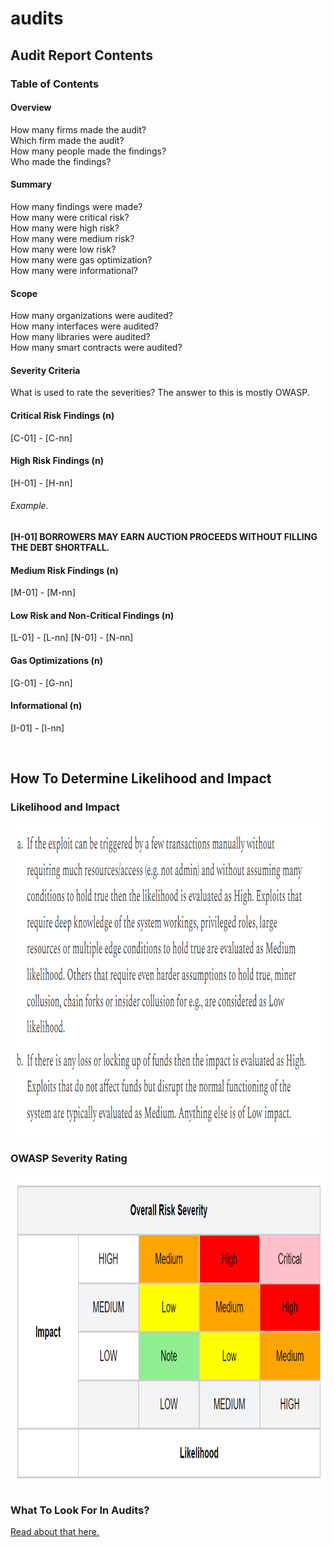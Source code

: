 # audits
## Audit Report Contents

### Table of Contents
#### Overview
How many firms made the audit?<br/>
Which firm made the audit?<br/>
How many people made the findings?<br/>
Who made the findings?<br/>

#### Summary
How many findings were made?<br/>
How many were critical risk?<br/>
How many were high risk?<br/>
How many were medium risk?<br/>
How many were low risk?<br/>
How many were gas optimization?<br/>
How many were informational?<br/>

#### Scope
How many organizations were audited?<br/>
How many interfaces were audited?<br/>
How many libraries were audited?<br/>
How many smart contracts were audited?<br/>

#### Severity Criteria
What is used to rate the severities? The answer to this is mostly OWASP.<br/>

#### Critical Risk Findings (n)
[C-01] - [C-nn]<br/>

#### High Risk Findings (n)
[H-01] - [H-nn]<br/>
###### Example.
**[H-01] BORROWERS MAY EARN AUCTION PROCEEDS WITHOUT FILLING THE DEBT SHORTFALL.**

#### Medium Risk Findings (n)
[M-01] - [M-nn]<br/>

#### Low Risk and Non-Critical Findings (n)
[L-01] - [L-nn]
[N-01] - [N-nn]

#### Gas Optimizations (n)
[G-01] - [G-nn]

#### Informational (n)
[I-01] - [I-nn]

<br/>

## How To Determine Likelihood and Impact

### Likelihood and Impact
<img src="https://github.com/0xfps/audits/blob/dev/Likelihood%20and%20Impact.PNG" width="1000px" height="500px" alt="Likelihood and Impact"/>

### OWASP Severity Rating
<img src="https://github.com/0xfps/audits/blob/dev/OWASP.PNG" width="1000px" height="500px" alt="OWASP Severity Rating"/>

### What To Look For In Audits?
[Read about that here.](https://github.com/0xfps/audit-requirements/edit/dev/README.md)
